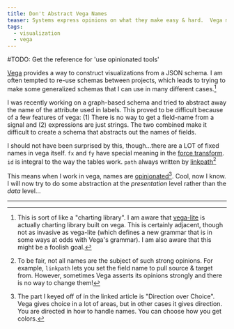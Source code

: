 ```yaml
---
title: Don't Abstract Vega Names
teaser: Systems express opinions on what they make easy & hard.  Vega makes it hard to abstract over names.  This isn't necessarily bad, but keep it mind when you make your schemas.
tags:
  - visualization
  - vega
---
```

#TODO: Get the reference for 'use opinionated tools'

[Vega](https://vega.github.io/vega/) provides a way to construct visualizations from a JSON schema.  I am often tempted to re-use schemas between projects, which leads to trying to make some generalized schemas that I can use in many different cases.[^vegalite]  

I was recently working on a graph-based schema and tried to abstract away the name of the attribute used in labels.  This proved to be difficult because of a few features of vega: (1) There is no way to get a field-name from a signal  and (2) expressions are just strings.  The two combined make it difficult to create a schema that abstracts out the names of fields.

I should not have been surprised by this, though...there are a LOT of fixed names in vega itself.  `fx` and `fy` have special meaning in the [force transform](https://vega.github.io/vega/docs/transforms/force/).  `id` is integral to the way the tables work.  `path` always written by [linkpath](https://vega.github.io/vega/docs/transforms/linkpath/)[^caveat]

This means when I work in vega, names are [opinionated](https://www.imkylelambert.com/articles/opinionated-software)[^opinion]. Cool, now I know.  I will now try to do some abstraction at the *presentation* level rather than the *data* level...

----

[^vegalite]: This is sort of like a "charting library".  I am aware that [vega-lite](https://vega.github.io/vega-lite/) is actually charting library built on vega. This is certainly adjacent, though not as invasive as vega-lite (which defines a new grammar that is in some ways at odds with Vega's grammar).  I am also aware that this might be a foolish goal.
 
[^caveat]: To be fair, not all names are the subject of such strong opinions.  For example, `linkpath` lets you set the field name to pull source & target from.  However, sometimes Vega asserts its opinions strongly and there is no way to change them!

[^opinion]: The part I keyed off of in the linked article is "Direction over Choice".  Vega gives choice in a lot of areas, but in other cases it gives direction.  You are directed in how to handle names.  You can choose how you get colors.
